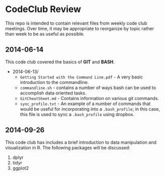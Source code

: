 # CodeClub Review

This repo is intended to contain relevant files from weekly code club meetings. Over time, it may be appropriate to reorganize by topic rather than week to be as useful as possible.

## 2014-06-14

This code club covered the basics of __GIT__ and __BASH__.

* 2014-06-13/
	* `Getting Started with the Command Line.pdf` - A very basic introduction to the commandline.
	* `commandline.sh` - contains a number of ways bash can be used to accomplish data oriented tasks.
	* `GitCheatSheet.md` - Contains information on various git commands.
	* `sync_profile.txt` - An example of a number of commands that would be useful for incorporating into a `.bash_profile`; in this case, this file is used to sync a `.bash_profile` using dropbox.

## 2014-09-26

This code club has includes a brief introduction to data manipulation and visualization in R. The following packages will be discussed:

1. dplyr
2. tidyr
3. ggplot2
